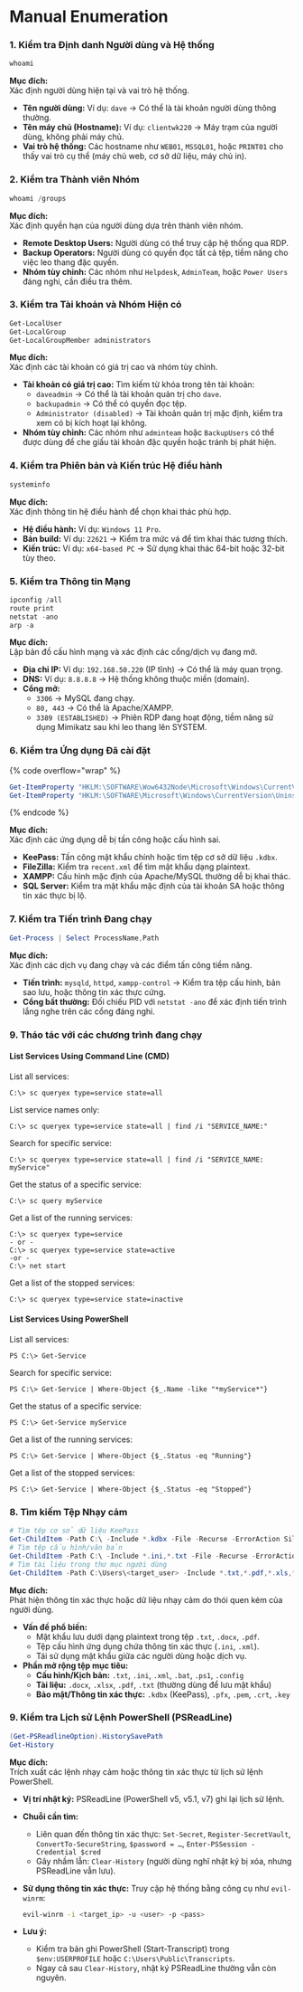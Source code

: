 # Manual Enumeration

### 1. Kiểm tra Định danh Người dùng và Hệ thống

```powershell
whoami
```

**Mục đích:**\
Xác định người dùng hiện tại và vai trò hệ thống.

* **Tên người dùng:** Ví dụ: `dave` → Có thể là tài khoản người dùng thông thường.
* **Tên máy chủ (Hostname):** Ví dụ: `clientwk220` → Máy trạm của người dùng, không phải máy chủ.
* **Vai trò hệ thống:** Các hostname như `WEB01`, `MSSQL01`, hoặc `PRINT01` cho thấy vai trò cụ thể (máy chủ web, cơ sở dữ liệu, máy chủ in).

### 2. Kiểm tra Thành viên Nhóm

```powershell
whoami /groups
```

**Mục đích:**\
Xác định quyền hạn của người dùng dựa trên thành viên nhóm.

* **Remote Desktop Users:** Người dùng có thể truy cập hệ thống qua RDP.
* **Backup Operators:** Người dùng có quyền đọc tất cả tệp, tiềm năng cho việc leo thang đặc quyền.
* **Nhóm tùy chỉnh:** Các nhóm như `Helpdesk`, `AdminTeam`, hoặc `Power Users` đáng nghi, cần điều tra thêm.

### 3. Kiểm tra Tài khoản và Nhóm Hiện có

```powershell
Get-LocalUser
Get-LocalGroup
Get-LocalGroupMember administrators
```

**Mục đích:**\
Xác định các tài khoản có giá trị cao và nhóm tùy chỉnh.

* **Tài khoản có giá trị cao:** Tìm kiếm từ khóa trong tên tài khoản:
  * `daveadmin` → Có thể là tài khoản quản trị cho `dave`.
  * `backupadmin` → Có thể có quyền đọc tệp.
  * `Administrator (disabled)` → Tài khoản quản trị mặc định, kiểm tra xem có bị kích hoạt lại không.
* **Nhóm tùy chỉnh:** Các nhóm như `adminteam` hoặc `BackupUsers` có thể được dùng để che giấu tài khoản đặc quyền hoặc tránh bị phát hiện.

### 4. Kiểm tra Phiên bản và Kiến trúc Hệ điều hành

```powershell
systeminfo
```

**Mục đích:**\
Xác định thông tin hệ điều hành để chọn khai thác phù hợp.

* **Hệ điều hành:** Ví dụ: `Windows 11 Pro`.
* **Bản build:** Ví dụ: `22621` → Kiểm tra mức vá để tìm khai thác tương thích.
* **Kiến trúc:** Ví dụ: `x64-based PC` → Sử dụng khai thác 64-bit hoặc 32-bit tùy theo.

### 5. Kiểm tra Thông tin Mạng

```powershell
ipconfig /all
route print
netstat -ano
arp -a
```

**Mục đích:**\
Lập bản đồ cấu hình mạng và xác định các cổng/dịch vụ đang mở.

* **Địa chỉ IP:** Ví dụ: `192.168.50.220` (IP tĩnh) → Có thể là máy quan trọng.
* **DNS:** Ví dụ: `8.8.8.8` → Hệ thống không thuộc miền (domain).
* **Cổng mở:**
  * `3306` → MySQL đang chạy.
  * `80, 443` → Có thể là Apache/XAMPP.
  * `3389 (ESTABLISHED)` → Phiên RDP đang hoạt động, tiềm năng sử dụng Mimikatz sau khi leo thang lên SYSTEM.

### 6. Kiểm tra Ứng dụng Đã cài đặt

{% code overflow="wrap" %}

```powershell
Get-ItemProperty "HKLM:\SOFTWARE\Wow6432Node\Microsoft\Windows\CurrentVersion\Uninstall\*" | select displayname
Get-ItemProperty "HKLM:\SOFTWARE\Microsoft\Windows\CurrentVersion\Uninstall\*" | select displayname
```

{% endcode %}

**Mục đích:**\
Xác định các ứng dụng dễ bị tấn công hoặc cấu hình sai.

* **KeePass:** Tấn công mật khẩu chính hoặc tìm tệp cơ sở dữ liệu `.kdbx`.
* **FileZilla:** Kiểm tra `recent.xml` để tìm mật khẩu dạng plaintext.
* **XAMPP:** Cấu hình mặc định của Apache/MySQL thường dễ bị khai thác.
* **SQL Server:** Kiểm tra mật khẩu mặc định của tài khoản SA hoặc thông tin xác thực bị lộ.

### 7. Kiểm tra Tiến trình Đang chạy

```powershell
Get-Process | Select ProcessName,Path
```

**Mục đích:**\
Xác định các dịch vụ đang chạy và các điểm tấn công tiềm năng.

* **Tiến trình:** `mysqld`, `httpd`, `xampp-control` → Kiểm tra tệp cấu hình, bản sao lưu, hoặc thông tin xác thực cứng.
* **Cổng bất thường:** Đối chiếu PID với `netstat -ano` để xác định tiến trình lắng nghe trên các cổng đáng nghi.

### 9. Tháo tác với các chương trình đang chạy

#### List Services Using Command Line (CMD)

List all services:

```
C:\> sc queryex type=service state=all
```

List service names only:

```
C:\> sc queryex type=service state=all | find /i "SERVICE_NAME:"
```

Search for specific service:

```
C:\> sc queryex type=service state=all | find /i "SERVICE_NAME: myService"
```

Get the status of a specific service:

```
C:\> sc query myService
```

Get a list of the running services:

```
C:\> sc queryex type=service
- or -
C:\> sc queryex type=service state=active
-or -
C:\> net start
```

Get a list of the stopped services:

```
C:\> sc queryex type=service state=inactive
```

#### List Services Using PowerShell

List all services:

```
PS C:\> Get-Service
```

Search for specific service:

```
PS C:\> Get-Service | Where-Object {$_.Name -like "*myService*"}
```

Get the status of a specific service:

```
PS C:\> Get-Service myService
```

Get a list of the running services:

```
PS C:\> Get-Service | Where-Object {$_.Status -eq "Running"}
```

Get a list of the stopped services:

```
PS C:\> Get-Service | Where-Object {$_.Status -eq "Stopped"}
```

### 8. Tìm kiếm Tệp Nhạy cảm

```powershell
# Tìm tệp cơ sở dữ liệu KeePass
Get-ChildItem -Path C:\ -Include *.kdbx -File -Recurse -ErrorAction SilentlyContinue
# Tìm tệp cấu hình/văn bản
Get-ChildItem -Path C:\ -Include *.ini,*.txt -File -Recurse -ErrorAction SilentlyContinue
# Tìm tài liệu trong thư mục người dùng
Get-ChildItem -Path C:\Users\<target_user> -Include *.txt,*.pdf,*.xls,*.xlsx,*.doc,*.docx -File -Recurse -ErrorAction SilentlyContinue
```

**Mục đích:**\
Phát hiện thông tin xác thực hoặc dữ liệu nhạy cảm do thói quen kém của người dùng.

* **Vấn đề phổ biến:**
  * Mật khẩu lưu dưới dạng plaintext trong tệp `.txt`, `.docx`, `.pdf`.
  * Tệp cấu hình ứng dụng chứa thông tin xác thực (`.ini`, `.xml`).
  * Tái sử dụng mật khẩu giữa các người dùng hoặc dịch vụ.
* **Phần mở rộng tệp mục tiêu:**
  * **Cấu hình/Kịch bản:** `.txt`, `.ini`, `.xml`, `.bat`, `.ps1`, `.config`
  * **Tài liệu:** `.docx`, `.xlsx`, `.pdf`, `.txt` (thường dùng để lưu mật khẩu)
  * **Bảo mật/Thông tin xác thực:** `.kdbx` (KeePass), `.pfx`, `.pem`, `.crt`, `.key`

### 9. Kiểm tra Lịch sử Lệnh PowerShell (PSReadLine)

```powershell
(Get-PSReadlineOption).HistorySavePath
Get-History
```

**Mục đích:**\
Trích xuất các lệnh nhạy cảm hoặc thông tin xác thực từ lịch sử lệnh PowerShell.

* **Vị trí nhật ký:** PSReadLine (PowerShell v5, v5.1, v7) ghi lại lịch sử lệnh.
* **Chuỗi cần tìm:**
  * Liên quan đến thông tin xác thực: `Set-Secret`, `Register-SecretVault`, `ConvertTo-SecureString`, `$password = …`, `Enter-PSSession -Credential $cred`
  * Gây nhầm lẫn: `Clear-History` (người dùng nghĩ nhật ký bị xóa, nhưng PSReadLine vẫn lưu).
* **Sử dụng thông tin xác thực:** Truy cập hệ thống bằng công cụ như `evil-winrm`:

  ```bash
  evil-winrm -i <target_ip> -u <user> -p <pass>
  ```
* **Lưu ý:**
  * Kiểm tra bản ghi PowerShell (Start-Transcript) trong `$env:USERPROFILE` hoặc `C:\Users\Public\Transcripts`.
  * Ngay cả sau `Clear-History`, nhật ký PSReadLine thường vẫn còn nguyên.

